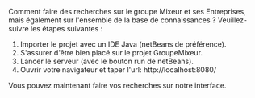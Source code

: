 Comment faire des recherches sur le groupe Mixeur et ses Entreprises, mais également sur l'ensemble de la base de connaissances ?
Veuillez-suivre les étapes suivantes :
1. Importer le projet avec un IDE Java (netBeans de préférence).
2. S'assurer d'être bien placé sur le projet GroupeMixeur.
3. Lancer le serveur (avec le bouton run de netBeans).
4. Ouvrir votre navigateur et taper l'url: http://localhost:8080/

Vous pouvez maintenant faire vos recherches sur notre interface.
